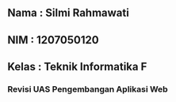 ## Nama : Silmi Rahmawati
## NIM : 1207050120
## Kelas : Teknik Informatika F

### Revisi UAS Pengembangan Aplikasi Web 

